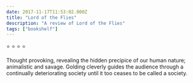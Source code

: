 ```yaml
---    
date: 2017-11-17T11:53:02.000Z
title: "Lord of the Flies"
description: "A review of Lord of the Flies"
tags: ["bookshelf"]
---   
```

⭐ ⭐ ⭐ ⭐ 

Thought provoking, revealing the hidden precipice of our human nature; animalistic and savage. Golding cleverly guides the audience through a continually deteriorating society until it too ceases to be called a society. 